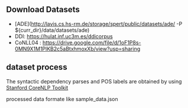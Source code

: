


## Download Datasets 
- [ADE](http://lavis.cs.hs-rm.de/storage/spert/public/datasets/ade/ -P ${curr_dir}/data/datasets/ade) 
- DDI:  https://hulat.inf.uc3m.es/ddicorpus 
- CoNLL04 : https://drive.google.com/file/d/1oF1P8s-0MN9X1M1PlKB2c5aBtxhmoxXb/view?usp=sharing  
 
## dataset process
 The syntactic dependency parses and POS labels are obtained by using [Stanford CoreNLP Toolkit ](https://stanfordnlp.github.io/CoreNLP/)

processed data formate like sample_data.json
